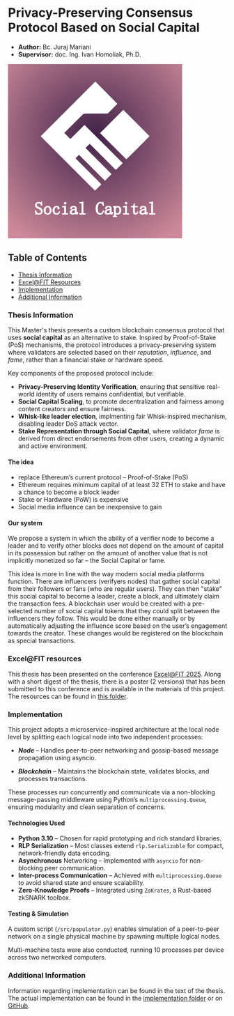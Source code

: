 # Privacy-Preserving Consensus Protocol Based on Social Capital

- **Author:** Bc. Juraj Mariani  
- **Supervisor:** doc. Ing. Ivan Homoliak, Ph.D.

![logo](./Excel@FIT/nahled.png)

## Table of Contents

- [Thesis Information](#thesis-information)  
- [Excel@FIT Resources](#excelfit-resources)  
- [Implementation](#implementation)  
- [Additional Information](#additional-information)

### Thesis Information

This Master's thesis presents a custom blockchain consensus protocol that uses **social capital** as an alternative to stake. Inspired by Proof-of-Stake (PoS) mechanisms, the protocol introduces a privacy-preserving system where validators are selected based on their *reputation*, *influence*, and *fame*, rather than a financial stake or hardware speed.

Key components of the proposed protocol include:

- **Privacy-Preserving Identity Verification**, ensuring that sensitive real-world identity of users remains confidential, but verifiable.
- **Social Capital Scaling**, to promote decentralization and fairness among content creators and ensure fairness.
- **Whisk-like leader election**, implmenting fair Whisk-inspired mechanism, disabling leader DoS attack vector.
- **Stake Representation through Social Capital**, where validator *fame* is derived from direct endorsements from other users, creating a dynamic and active environment.

#### The idea

- replace Ethereum’s current protocol – Proof-of-Stake (PoS)
- Ethereum requires minimum capital of at least 32 ETH to stake and have a chance to become a block leader
- Stake or Hardware (PoW) is expensive
- Social media influence can be inexpensive to gain

#### Our system

We propose a system in which the ability of a
verifier node to become a leader and to verify other blocks does not depend on the amount
of capital in its possession but rather on the amount of another value that is not implicitly
monetized so far – the Social Capital or fame.

This idea is more in line with the way modern social media platforms function.
There are influencers (verifyers nodes) that gather social capital from their followers or fans (who
are regular users). They can then "stake" this social capital to become a leader, create a
block, and ultimately claim the transaction fees. A blockchain user would be created with
a pre-selected number of social capital tokens that they could split between the influencers
they follow. This would be done either manually or by automatically
adjusting the influence score based on the user’s engagement towards the creator. These
changes would be registered on the blockchain as special transactions.

### Excel@FIT resources

This thesis has been presented on the conference [Excel@FIT 2025](https://excel.fit.vutbr.cz/).
Along with a short digest of the thesis, there is a poster (2 versions) that has been submitted to this conference and is available in the materials of this project.
The resources can be found in [this folder](/Excel@FIT/).

### Implementation

This project adopts a microservice-inspired architecture at the local node level by splitting each logical node into two independent processes:

- ***Node*** – Handles peer-to-peer networking and gossip-based message propagation using asyncio.

- ***Blockchain*** – Maintains the blockchain state, validates blocks, and processes transactions.

These processes run concurrently and communicate via a non-blocking message-passing middleware using Python’s `multiprocessing.Queue`, ensuring modularity and clean separation of concerns.

#### Technologies Used

- **Python 3.10** – Chosen for rapid prototyping and rich standard libraries.
- **RLP Serialization** – Most classes extend `rlp.Serializable` for compact, network-friendly data encoding.
- **Asynchronous** Networking – Implemented with `asyncio` for non-blocking peer communication.
- **Inter-process Communication** – Achieved with `multiprocessing.Queue` to avoid shared state and ensure scalability.
- **Zero-Knowledge Proofs** – Integrated using `ZoKrates`, a Rust-based zkSNARK toolbox.

#### Testing & Simulation

A custom script (`/src/populator.py`) enables simulation of a peer-to-peer network on a single physical machine by spawning multiple logical nodes.

Multi-machine tests were also conducted, running 10 processes per device across two networked computers.

### Additional Information

Information regarding implementation can be found in the text of the thesis. The actual implementation can be found in the [implementation folder](/src/) or on [GitHub](https://github.com/JurajMariani/scap/tree/main).
